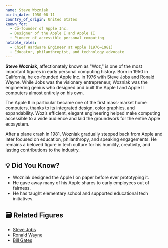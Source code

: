 ```yaml
---
name: Steve Wozniak
birth_date: 1950-08-11
country_of_origin: United States
known_for:
  - Co-founder of Apple Inc.
  - Designer of the Apple I and Apple II
  - Pioneer of accessible personal computing
notable_roles:
  - Chief Hardware Engineer at Apple (1976–1981)
  - Educator, philanthropist, and technology advocate
---
```


**Steve Wozniak**, affectionately known as "Woz," is one of the most important figures in early personal computing history. Born in 1950 in California, he co-founded Apple Inc. in 1976 with Steve Jobs and Ronald Wayne. While Jobs was the visionary entrepreneur, Wozniak was the engineering genius who designed and built the Apple I and Apple II computers almost entirely on his own.

The Apple II in particular became one of the first mass-market home computers, thanks to its integrated design, color graphics, and expandability. Woz’s efficient, elegant engineering helped make computing accessible to a wide audience and laid the groundwork for the entire Apple ecosystem.

After a plane crash in 1981, Wozniak gradually stepped back from Apple and later focused on education, philanthropy, and speaking engagements. He remains a beloved figure in tech culture for his humility, creativity, and lasting contributions to the industry.

## 💡 Did You Know?

- Wozniak designed the Apple I on paper before ever prototyping it.
- He gave away many of his Apple shares to early employees out of fairness.
- He has taught elementary school and supported educational tech initiatives.

## 🗃 Related Figures

- [Steve Jobs](./steve-jobs)
- [Ronald Wayne](./ronald-wayne)
- [Bill Gates](./bill-gates)
